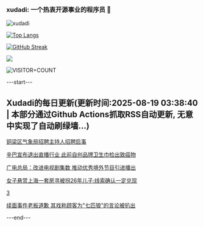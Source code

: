 ### xudadi: 一个热衷开源事业的程序员 👋

![xudadi](https://github-readme-stats-git-masterorgs-github-readme-stats-team.vercel.app/api?username=xudadi)

[![Top Langs](https://github-readme-stats.vercel.app/api/top-langs/?username=xudadi)](https://github.com/anuraghazra/github-readme-stats)

[![GitHub Streak](https://streak-stats.demolab.com?user=xudadi&locale=zh_Hans)](https://git.io/streak-stats)

![](https://raw.githubusercontent.com/xudadi/xudadi/main/assets/github-contribution-grid-snake.svg)

![VISITOR+COUNT](https://komarev.com/ghpvc/?username=xudadi&label=VISITOR+COUNT)


---start---

## Xudadi的每日更新(更新时间:2025-08-19 03:38:40 | 本部分通过Github Actions抓取RSS自动更新, 无意中实现了自动刷绿墙...)

[铜梁区气象局招聘主持人招聘启事](https://www.gongkaoleida.com/article/2572029)

[辛巴宣布退出直播行业 此前自创品牌卫生巾检出致癌物](https://m.163.com/news/article/K79BUNC9053469LG.html)

[广电总局：改进电视剧集数 推动优秀境外节目引进播出](https://m.163.com/news/article/K79CASUA0534A4SC.html)

[女子悬赏上海一套房寻被拐26年儿子:线索确认一定兑现](https://m.163.com/news/article/K799R262053469LG.html)

[3](https://m.163.com/touch/news/sub/domestic)

[续面事件老板道歉 其戏称顾客为"七匹狼"的言论被扒出](https://m.163.com/news/article/K79AB26B05345ARG.html)

---end---
